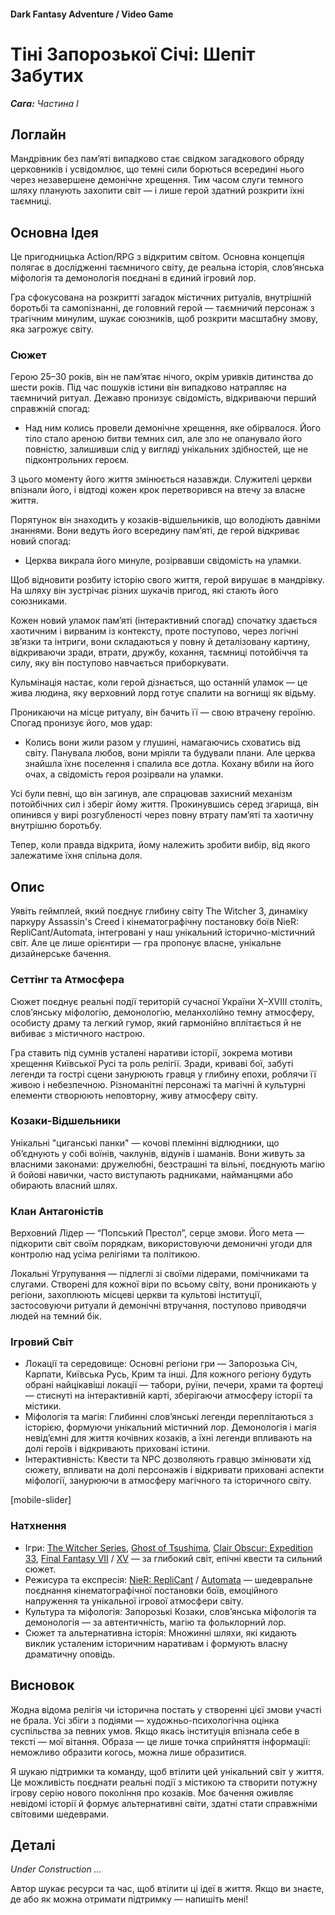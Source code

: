 #### Dark Fantasy Adventure / Video Game

# Тіні Запорозької Січі: Шепіт Забутих

***Сага:** Частина І*

## Логлайн

Мандрівник без пам’яті випадково стає свідком загадкового обряду церковників і усвідомлює, що темні сили борються всередині нього через незавершене демонічне хрещення. Тим часом слуги темного шляху планують захопити світ — і лише герой здатний розкрити їхні таємниці.

## Основна Ідея

Це пригодницька Action/RPG з відкритим світом. Основна концепція полягає в дослідженні таємничого світу, де реальна історія, слов’янська міфологія та демонологія поєднані в єдиний ігровий лор.

Гра сфокусована на розкритті загадок містичних ритуалів, внутрішній боротьбі та самопізнанні, де головний герой — таємничий персонаж з трагічним минулим, шукає союзників, щоб розкрити масштабну змову, яка загрожує світу.

### Сюжет

Герою 25–30 років, він не пам’ятає нічого, окрім уривків дитинства до шести років. Під час пошуків істини він випадково натрапляє на таємничий ритуал. Дежавю пронизує свідомість, відкриваючи перший справжній спогад:

- Над ним колись провели демонічне хрещення, яке обірвалося. Його тіло стало ареною битви темних сил, але зло не опанувало його повністю, залишивши слід у вигляді унікальних здібностей, ще не підконтрольних героєм.

З цього моменту його життя змінюється назавжди. Служителі церкви впізнали його, і відтоді кожен крок перетворився на втечу за власне життя.

Порятунок він знаходить у козаків-відшельників, що володіють давніми знаннями. Вони ведуть його всередину пам’яті, де герой відкриває новий спогад:

- Церква викрала його минуле, розірвавши свідомість на уламки.

Щоб відновити розбиту історію свого життя, герой вирушає в мандрівку. На шляху він зустрічає різних шукачів пригод, які стають його союзниками.

Кожен новий уламок пам’яті (інтерактивний спогад) спочатку здається хаотичним і вирваним із контексту, проте поступово, через логічні зв’язки та інтриги, вони складаються у повну й деталізовану картину, відкриваючи зради, втрати, дружбу, кохання, таємниці потойбіччя та силу, яку він поступово навчається приборкувати.

Кульмінація настає, коли герой дізнається, що останній уламок — це жива людина, яку верховний лорд готує спалити на вогнищі як відьму.

Проникаючи на місце ритуалу, він бачить її — свою втрачену героїню. Спогад пронизує його, мов удар:

- Колись вони жили разом у глушині, намагаючись сховатись від світу. Панувала любов, вони мріяли та будували плани. Але церква знайшла їхнє поселення і спалила все дотла. Кохану вбили на його очах, а свідомість героя розірвали на уламки.

Усі були певні, що він загинув, але спрацював захисний механізм потойбічних сил і зберіг йому життя. Прокинувшись серед згарища, він опинився у вирі розгубленості через повну втрату пам’яті та хаотичну внутрішню боротьбу.

Тепер, коли правда відкрита, йому належить зробити вибір, від якого залежатиме їхня спільна доля.

## Опис

Уявіть геймплей, який поєднує глибину світу The Witcher 3, динаміку паркуру Assassin's Creed і кінематографічну постановку боїв NieR: RepliCant/Automata, інтегровані у наш унікальний історично-містичний світ. Але це лише орієнтири — гра пропонує власне, унікальне дизайнерське бачення.

### Сеттінг та Атмосфера

Сюжет поєднує реальні події територій сучасної України X–XVIII століть, слов’янську міфологію, демонологію, меланхолійно темну атмосферу, особисту драму та легкий гумор, який гармонійно вплітається й не вибиває з містичного настрою.

Гра ставить під сумнів усталені наративи історії, зокрема мотиви хрещення Київської Русі та роль релігії. Зради, криваві бої, забуті легенди та гострі сцени занурюють гравця у глибину епохи, роблячи її живою і небезпечною. Різноманітні персонажі та магічні й культурні елементи створюють неповторну, живу атмосферу світу.

### Козаки-Відшельники

Унікальні "циганські панки" — кочові племінні відлюдники, що об’єднують у собі воїнів, чаклунів, відунів і шаманів. Вони живуть за власними законами: дружелюбні, безстрашні та вільні, поєднують магію й бойові навички, часто виступають радниками, найманцями або обирають власний шлях.

### Клан Антагоністів

Верховний Лідер — “Попський Престол”, серце змови. Його мета — підкорити світ своїм порядкам, використовуючи демоничні угоди для контролю над усіма релігіями та політикою.

Локальні Угрупування — підлеглі зі своїми лідерами, помічниками та слугами. Створені для кожної віри по всьому світу, вони проникають у регіони, захоплюють місцеві церкви та культові інституції, застосовуючи ритуали й демонічні втручання, поступово приводячи людей на темний бік.

### Ігровий Світ

- Локації та середовище: Основні регіони гри — Запорозька Січ, Карпати, Київська Русь, Крим та інші. Для кожного регіону будуть обрані найцікавіші локації — табори, руїни, печери, храми та фортеці — стиснуті на інтерактивній карті, зберігаючи атмосферу історії та містики.
- Міфологія та магія: Глибинні слов’янські легенди переплітаються з історією, формуючи унікальний містичний лор. Демонологія і магія невід’ємні для життя кочівних козаків, а їхні легенди впливають на долі героїв і відкривають приховані істини.
- Інтерактивність: Квести та NPC дозволяють гравцю змінювати хід сюжету, впливати на долі персонажів і відкривати приховані аспекти міфології, занурюючи в атмосферу магічного та історичного світу.

[mobile-slider]

### Натхнення

- Ігри: [The Witcher Series](https://www.thewitcher.com/ua/en/), [Ghost of Tsushima](https://store.steampowered.com/app/2215430/Ghost_of_Tsushima_DIRECTORS_CUT/), [Clair Obscur: Expedition 33](https://store.steampowered.com/app/1903340/Clair_Obscur_Expedition_33/), [Final Fantasy VII](https://store.steampowered.com/app/1462040/FINAL_FANTASY_VII_REMAKE_INTERGRADE/) / [XV](https://store.steampowered.com/app/637650/FINAL_FANTASY_XV_WINDOWS_EDITION/) — за глибокий світ, епічні квести та сильний сюжет.
- Режисура та експресія: [NieR: RepliCant](https://store.steampowered.com/app/1113560/NieR_Replicant_ver122474487139/) / [Automata](https://store.steampowered.com/app/524220/NieRAutomata/) — шедевральне поєднання кінематографічної постановки боїв, емоційного напруження та унікальної ігрової атмосфери світу.
- Культура та міфологія: Запорозькі Козаки, слов’янська міфологія та демонологія — за автентичність, магію та фольклорний лор.
- Сюжет та альтернативна історія: Множинні шляхи, які кидають виклик усталеним історичним наративам і формують власну драматичну оповідь.

## Висновок

Жодна відома релігія чи історична постать у створенні цієї змови участі не брала. Усі збіги з подіями — художньо-психологічна оцінка суспільства за певних умов. Якщо якась інституція впізнала себе в тексті — мої вітання. Образа — це лише точка сприйняття інформації: неможливо образити когось, можна лише образитися.

Я шукаю підтримки та команду, щоб втілити цей унікальний світ у життя. Це можливість поєднати реальні події з містикою та створити потужну ігрову серію нового покоління про козаків. Моє бачення оживляє невідомі історії й формує альтернативні світи, здатні стати справжніми світовими шедеврами.

## Деталі

*Under Construction …*

Автор шукає ресурси та час, щоб втілити ці ідеї в життя. Якщо ви знаєте, де або як можна отримати підтримку — напишіть мені!